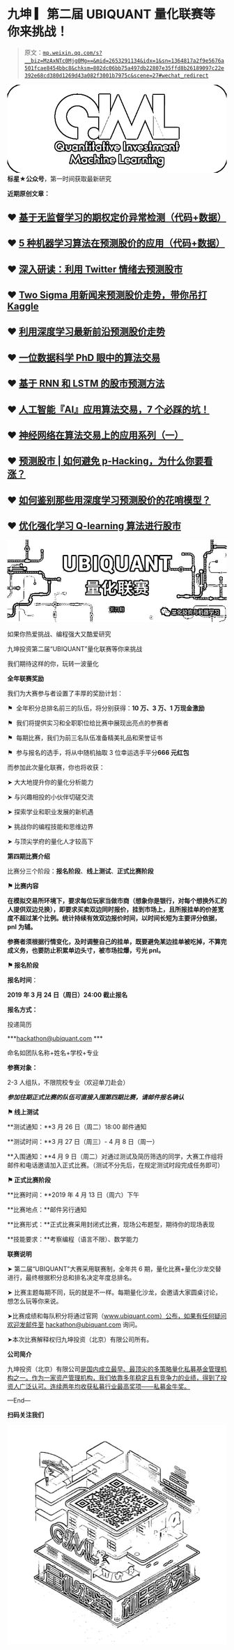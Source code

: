 # 九坤 ▎第二届 UBIQUANT 量化联赛等你来挑战！

> 原文：[`mp.weixin.qq.com/s?__biz=MzAxNTc0Mjg0Mg==&mid=2653291134&idx=1&sn=1364817a2f9e5676a501fcae8454bbc8&chksm=802dc06bb75a497db22807e35ffd8b26189097c22e392e68cd380d1269d43a082f3001b7975c&scene=27#wechat_redirect`](http://mp.weixin.qq.com/s?__biz=MzAxNTc0Mjg0Mg==&mid=2653291134&idx=1&sn=1364817a2f9e5676a501fcae8454bbc8&chksm=802dc06bb75a497db22807e35ffd8b26189097c22e392e68cd380d1269d43a082f3001b7975c&scene=27#wechat_redirect)

![](img/7976c8b0ed1c55dc0294e10b5472cc22.png)**标星★公众号**，第一时间获取最新研究

**近期原创文章：**

## ♥ [基于无监督学习的期权定价异常检测（代码+数据）](https://mp.weixin.qq.com/s?__biz=MzAxNTc0Mjg0Mg==&mid=2653290562&idx=1&sn=dee61b832e1aa2c062a96bb27621c29d&chksm=802dc257b75a4b41b5623ade23a7de86333bfd3b4299fb69922558b0cbafe4c930b5ef503d89&token=1298662931&lang=zh_CN&scene=21#wechat_redirect)

## ♥ [5 种机器学习算法在预测股价的应用（代码+数据）](https://mp.weixin.qq.com/s?__biz=MzAxNTc0Mjg0Mg==&mid=2653290588&idx=1&sn=1d0409ad212ea8627e5d5cedf61953ac&chksm=802dc249b75a4b5fa245433320a4cc9da1a2cceb22df6fb1a28e5b94ff038319ae4e7ec6941f&token=1298662931&lang=zh_CN&scene=21#wechat_redirect)

## ♥ [深入研读：利用 Twitter 情绪去预测股市](https://mp.weixin.qq.com/s?__biz=MzAxNTc0Mjg0Mg==&mid=2653290402&idx=1&sn=efda9ea106991f4f7ccabcae9d809e00&chksm=802e3db7b759b4a173dc8f2ab5c298ab3146bfd7dd5aca75929c74ecc999a53b195c16f19c71&token=1330520237&lang=zh_CN&scene=21#wechat_redirect)

## ♥ [Two Sigma 用新闻来预测股价走势，带你吊打 Kaggle](https://mp.weixin.qq.com/s?__biz=MzAxNTc0Mjg0Mg==&mid=2653290456&idx=1&sn=b8d2d8febc599742e43ea48e3c249323&chksm=802e3dcdb759b4db9279c689202101b6b154fb118a1c1be12b52e522e1a1d7944858dbd6637e&token=1330520237&lang=zh_CN&scene=21#wechat_redirect)

## ♥ [利用深度学习最新前沿预测股价走势](https://mp.weixin.qq.com/s?__biz=MzAxNTc0Mjg0Mg==&mid=2653290080&idx=1&sn=06c50cefe78a7b24c64c4fdb9739c7f3&chksm=802e3c75b759b563c01495d16a638a56ac7305fc324ee4917fd76c648f670b7f7276826bdaa8&token=770078636&lang=zh_CN&scene=21#wechat_redirect)

## ♥ [一位数据科学 PhD 眼中的算法交易](https://mp.weixin.qq.com/s?__biz=MzAxNTc0Mjg0Mg==&mid=2653290118&idx=1&sn=a261307470cf2f3e458ab4e7dc309179&chksm=802e3c93b759b585e079d3a797f512dfd0427ac02942339f4f1454bd368ba47be21cb52cf969&token=770078636&lang=zh_CN&scene=21#wechat_redirect)

## ♥ [基于 RNN 和 LSTM 的股市预测方法](https://mp.weixin.qq.com/s?__biz=MzAxNTc0Mjg0Mg==&mid=2653290481&idx=1&sn=f7360ea8554cc4f86fcc71315176b093&chksm=802e3de4b759b4f2235a0aeabb6e76b3e101ff09b9a2aa6fa67e6e824fc4274f68f4ae51af95&token=1865137106&lang=zh_CN&scene=21#wechat_redirect)

## ♥ [人工智能『AI』应用算法交易，7 个必踩的坑！](https://mp.weixin.qq.com/s?__biz=MzAxNTc0Mjg0Mg==&mid=2653289974&idx=1&sn=88f87cb64999d9406d7c618350aac35d&chksm=802e3fe3b759b6f5eca6e777364270cbaa0bf35e9a1535255be9751c3a77642676993a861132&token=770078636&lang=zh_CN&scene=21#wechat_redirect)

## ♥ [神经网络在算法交易上的应用系列（一）](https://mp.weixin.qq.com/s?__biz=MzAxNTc0Mjg0Mg==&mid=2653289962&idx=1&sn=5f5aa65ec00ce176501c85c7c106187d&chksm=802e3fffb759b6e9f2d4518f9d3755a68329c8753745333ef9d70ffd04bd088fd7b076318358&token=770078636&lang=zh_CN&scene=21#wechat_redirect)

## ♥ [预测股市 | 如何避免 p-Hacking，为什么你要看涨？](https://mp.weixin.qq.com/s?__biz=MzAxNTc0Mjg0Mg==&mid=2653289820&idx=1&sn=d3fee74ba1daab837433e4ef6b0ab4d9&chksm=802e3f49b759b65f422d20515942d5813aead73231da7d78e9f235bdb42386cf656079e69b8b&token=770078636&lang=zh_CN&scene=21#wechat_redirect)

## ♥ [如何鉴别那些用深度学习预测股价的花哨模型？](https://mp.weixin.qq.com/s?__biz=MzAxNTc0Mjg0Mg==&mid=2653290132&idx=1&sn=cbf1e2a4526e6e9305a6110c17063f46&chksm=802e3c81b759b597d3dd94b8008e150c90087567904a29c0c4b58d7be220a9ece2008956d5db&token=1266110554&lang=zh_CN&scene=21#wechat_redirect)

## ♥ [优化强化学习 Q-learning 算法进行股市](https://mp.weixin.qq.com/s?__biz=MzAxNTc0Mjg0Mg==&mid=2653290286&idx=1&sn=882d39a18018733b93c8c8eac385b515&chksm=802e3d3bb759b42d1fc849f96bf02ae87edf2eab01b0beecd9340112c7fb06b95cb2246d2429&token=1330520237&lang=zh_CN&scene=21#wechat_redirect)

![](img/d1673510a0ed1d31659482e405f31c04.png)

如果你热爱挑战、编程强大又酷爱研究

九坤投资第二届“UBIQUANT”量化联赛等你来挑战

我们期待这样的你，玩转一波量化

**全年联赛奖励**

我们为大赛参与者设置了丰厚的奖励计划：

⚑  全年积分总排名前三的队伍，将分别获得：**10 万、3 万、1 万现金激励**

⚑  我们将提供实习和全职职位给比赛中展现出亮点的参赛者

⚑  每期比赛，我们为前三名队伍准备精美礼品和荣誉证书

⚑  参与报名的选手，将从中随机抽取 3 位幸运选手平分**666 元红包**

而参加此次量化联赛，你也将收获：

➤ 大大地提升你的量化分析能力

➤ 与兴趣相投的小伙伴切磋交流

➤ 探索学业和职业发展的新机遇

➤ 挑战你的编程技能和思维边界

➤ 与顶尖学府的量化人才较高下

**第四期比赛介绍**

比赛分三个阶段：**报名阶段**、**线上测试**、**正式比赛阶段**

**⚑ 比赛内容**

**在模拟交易所环境下，要求每位玩家当做市商（想象你是银行，对每个想换外汇的人提供双边兑换），即要求买卖双边同时报价，挂到市场上，且所报挂单的价差宽度不超过某个比例。统计持续有效双边报价时间，以时间长短为主要评分依据，pnl 为辅。**

**参赛者须根据行情变化，及时调整自己的挂单，既要避免某边挂单被吃掉，不算完成义务，也要防止积累单边头寸，被市场拉爆，亏光 pnl。**

**⚑ 报名阶段**

**报名时间**：

**2019 年 3 月 24 日（周日）24:00 截止报名**

**报名方式：**

投递简历

***hackathon@ubiquant.com ***

命名如团队名称+姓名+学校+专业

**参赛对象：**

2-3 人组队，不限院校专业（欢迎单刀赴会）

***参加往期正式比赛的队伍可直接入围第四期比赛，请邮件报名确认***

**⚑ 线上测试**

**测试通知：**3 月 26 日（周二）18:00 邮件通知

**测试时间：**3 月 27 日（周三）- 4 月 8 日（周一）

**入围通知：**4 月 9 日（周二）对通过测试及简历筛选的同学，大赛工作组将邮件和电话邀请加入正式比赛。（测试不分先后，在规定测试时段完成任务即可）

**⚑ 正式比赛阶段**

**比赛时间：**2019 年 4 月 13 日（周六）下午

**比赛地点：**邮件另行通知

**比赛形式：**正式比赛采用封闭式比赛，现场公布题型，期待你的现场表现

**技能要求：**考察编程（语言不限）、数学能力

**联赛说明**

➤ 第二届“UBIQUANT"大赛采用联赛制，全年共 6 期，量化比赛+量化沙龙交替进行，最终根据积分总和排名决定年度总排名。

➤ 比赛主题每期不同，玩的就是不一样。每期量化沙龙，会邀请大家圆桌讨论，想怎么玩等你来说。

➤比赛成绩和每队积分将通过官网（www.ubiquant.com）公布，如果有任何疑问欢迎发邮件至 hackathon@ubiquant.com 询问。

➤本次比赛解释权归九坤投资（北京）有限公司所有。

**公司简介**

九坤投资（北京）有限公司[是国内成立最早、最顶尖的多策略量化私募基金管理机构之一。作为一家资产管理机构，我们依靠多年稳定且有竞争力的业绩，得到了投资人广泛认可。连续两年均收获私募行业最高奖项——私募金牛奖。](http://mp.weixin.qq.com/s?__biz=MzIyODU3MjQ0MQ==&mid=2247483865&idx=1&sn=0962b40c346662af264f6449ac1b8dc1&chksm=e84eadafdf3924b900a2cf72f4592feb724e292ed11c0ad159b74ff26bbd8fcdb08b8421d9b5&scene=21#wechat_redirect)

—End—

**扫码关注我们**

![](img/48420b80b7165b5f8e0be398e7b70475.png)